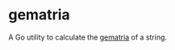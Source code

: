 # gematria
A Go utility to calculate the [gematria](https://en.wikipedia.org/wiki/Gematria) of a string.
